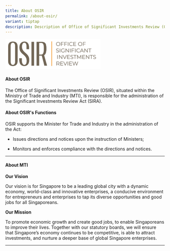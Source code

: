 ```yaml
---
title: About OSIR
permalink: /about-osir/
variant: tiptap
description: Description of Office of Significant Investments Review (OSIR)
---
```

<div class="isomer-image-wrapper">
<img style="width: 60%;" height="auto" width="100%" alt="" src="/images/logo_1.jpg">
</div>
<h4><strong>About OSIR</strong></h4>
<p>The Office of Significant Investments Review (OSIR), situated within the
Ministry of Trade and Industry (MTI), is responsible for the administration
of the Significant Investments Review Act (SIRA).</p>
<h4><strong>About OSIR's Functions</strong></h4>
<p>OSIR supports the Minister for Trade and Industry in the administration
of the Act:</p>
<ul data-tight="true" class="tight">
<li>
<p>Issues directions and notices upon the instruction of Ministers;</p>
</li>
<li>
<p>Monitors and enforces compliance with the directions and notices.</p>
</li>
</ul>
<hr>
<h4><strong>About MTI</strong></h4>
<p><strong>Our Vision&nbsp;</strong>
</p>
<p>Our vision is for Singapore to be a leading global city with a dynamic
economy, world-class and innovative enterprises, a conducive environment
for entrepreneurs and enterprises to tap its diverse opportunities and
good jobs for all Singaporeans.</p>
<p><strong>Our Mission</strong>
</p>
<p>To promote economic growth and create good jobs, to enable Singaporeans
to improve their lives. Together with our statutory boards, we will ensure
that Singapore’s economy continues to be competitive, is able to attract
investments, and nurture a deeper base of global Singapore enterprises.</p>
<hr>
<h4></h4>
<p></p>